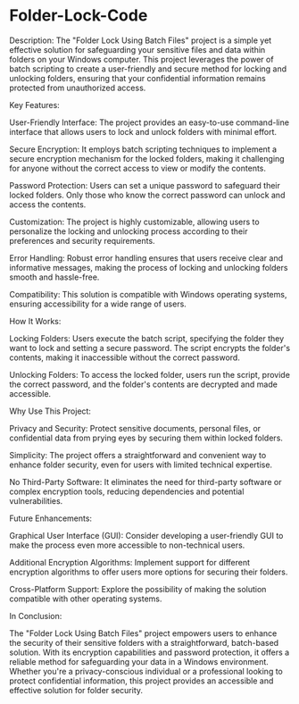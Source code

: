 # Folder-Lock-Code


Description:
The "Folder Lock Using Batch Files" project is a simple yet effective solution for safeguarding your sensitive files and data within folders on your Windows computer. This project leverages the power of batch scripting to create a user-friendly and secure method for locking and unlocking folders, ensuring that your confidential information remains protected from unauthorized access.

Key Features:

User-Friendly Interface: The project provides an easy-to-use command-line interface that allows users to lock and unlock folders with minimal effort.

Secure Encryption: It employs batch scripting techniques to implement a secure encryption mechanism for the locked folders, making it challenging for anyone without the correct access to view or modify the contents.

Password Protection: Users can set a unique password to safeguard their locked folders. Only those who know the correct password can unlock and access the contents.

Customization: The project is highly customizable, allowing users to personalize the locking and unlocking process according to their preferences and security requirements.

Error Handling: Robust error handling ensures that users receive clear and informative messages, making the process of locking and unlocking folders smooth and hassle-free.

Compatibility: This solution is compatible with Windows operating systems, ensuring accessibility for a wide range of users.

How It Works:

Locking Folders: Users execute the batch script, specifying the folder they want to lock and setting a secure password. The script encrypts the folder's contents, making it inaccessible without the correct password.

Unlocking Folders: To access the locked folder, users run the script, provide the correct password, and the folder's contents are decrypted and made accessible.

Why Use This Project:

Privacy and Security: Protect sensitive documents, personal files, or confidential data from prying eyes by securing them within locked folders.

Simplicity: The project offers a straightforward and convenient way to enhance folder security, even for users with limited technical expertise.

No Third-Party Software: It eliminates the need for third-party software or complex encryption tools, reducing dependencies and potential vulnerabilities.

Future Enhancements:

Graphical User Interface (GUI): Consider developing a user-friendly GUI to make the process even more accessible to non-technical users.

Additional Encryption Algorithms: Implement support for different encryption algorithms to offer users more options for securing their folders.

Cross-Platform Support: Explore the possibility of making the solution compatible with other operating systems.

In Conclusion:

The "Folder Lock Using Batch Files" project empowers users to enhance the security of their sensitive folders with a straightforward, batch-based solution. With its encryption capabilities and password protection, it offers a reliable method for safeguarding your data in a Windows environment. Whether you're a privacy-conscious individual or a professional looking to protect confidential information, this project provides an accessible and effective solution for folder security.
